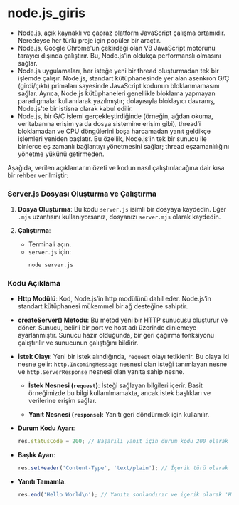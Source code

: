 # node.js_giris

- Node.js, açık kaynaklı ve çapraz platform JavaScript çalışma ortamıdır. Neredeyse her türlü proje için popüler bir araçtır.
- Node.js, Google Chrome'un çekirdeği olan V8 JavaScript motorunu tarayıcı dışında çalıştırır. Bu, Node.js'in oldukça performanslı olmasını sağlar.
- Node.js uygulamaları, her isteğe yeni bir thread oluşturmadan tek bir işlemde çalışır. Node.js, standart kütüphanesinde yer alan asenkron G/Ç (girdi/çıktı) primaları sayesinde JavaScript kodunun bloklanmamasını sağlar. Ayrıca, Node.js kütüphaneleri genellikle bloklama yapmayan paradigmalar kullanılarak yazılmıştır; dolayısıyla bloklayıcı davranış, Node.js'te bir istisna olarak kabul edilir.
- Node.js, bir G/Ç işlemi gerçekleştirdiğinde (örneğin, ağdan okuma, veritabanına erişim ya da dosya sistemine erişim gibi), thread’i bloklamadan ve CPU döngülerini boşa harcamadan yanıt geldikçe işlemleri yeniden başlatır. Bu özellik, Node.js’in tek bir sunucu ile binlerce eş zamanlı bağlantıyı yönetmesini sağlar; thread eşzamanlılığını yönetme yükünü getirmeden.


Aşağıda, verilen açıklamanın özeti ve kodun nasıl çalıştırılacağına dair kısa bir rehber verilmiştir:

### Server.js Dosyası Oluşturma ve Çalıştırma

1. **Dosya Oluşturma**: Bu kodu `server.js` isimli bir dosyaya kaydedin. Eğer `.mjs` uzantısını kullanıyorsanız, dosyanızı `server.mjs` olarak kaydedin.
   
2. **Çalıştırma**:
   - Terminali açın.
   - `server.js` için: 
     ```bash
     node server.js
     ```

### Kodu Açıklama 

- **Http Modülü**: Kod, Node.js’in http modülünü dahil eder. Node.js’in standart kütüphanesi mükemmel bir ağ desteğine sahiptir.
  
- **createServer() Metodu**: Bu metod yeni bir HTTP sunucusu oluşturur ve döner. Sunucu, belirli bir port ve host adı üzerinde dinlemeye ayarlanmıştır. Sunucu hazır olduğunda, bir geri çağırma fonksiyonu çalıştırılır ve sunucunun çalıştığını bildirir.

- **İstek Olayı**: Yeni bir istek alındığında, `request` olayı tetiklenir. Bu olaya iki nesne gelir: `http.IncomingMessage` nesnesi olan isteği tanımlayan nesne ve `http.ServerResponse` nesnesi olan yanıta sahip nesne. 

  - **İstek Nesnesi (`request`)**: İsteği sağlayan bilgileri içerir. Basit örneğimizde bu bilgi kullanılmamakta, ancak istek başlıkları ve verilerine erişim sağlar.
  
  - **Yanıt Nesnesi (`response`)**: Yanıtı geri döndürmek için kullanılır.

- **Durum Kodu Ayarı**:
  ```javascript
  res.statusCode = 200; // Başarılı yanıt için durum kodu 200 olarak ayarlanır.
  ```

- **Başlık Ayarı**:
  ```javascript
  res.setHeader('Content-Type', 'text/plain'); // İçerik türü olarak 'text/plain' ayarlanır.
  ```

- **Yanıtı Tamamla**:
  ```javascript
  res.end('Hello World\n'); // Yanıtı sonlandırır ve içerik olarak 'Hello World' eklenir.
  ```